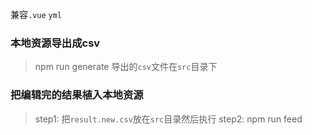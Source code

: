 兼容`.vue` `yml`

### 本地资源导出成csv
> npm run generate
导出的`csv`文件在`src`目录下

### 把编辑完的结果植入本地资源
> step1: 把`result.new.csv`放在`src`目录然后执行
> step2: npm run feed
